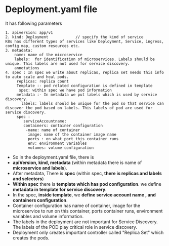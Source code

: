# Deployment.yaml file

It has following parameters 

```
1. apiversion: app/v1 
2. kind: Deployment            // specify the kind of service
K8s has different types of services like Deployment, Service, ingress, config map, custom resources etc. 
3. metadata: 
    name: name of the microservice
    labels:  for identification of microservices. Labels should be unique. This labels are not used for service discovery. 
    annotations 
4. spec : In spec we write about replicas, replica set needs this info to auto scale and heal pods.
     replicas: replica count
     Template :- pod related configuration is defined in template
      spec: within spec we have pod information
     metadata :- In metadata we put labels which is used by service discovery.
       labels: labels should be unique for the pod so that service can discover the pod based on labels. This labels of pod are used for service discovery.
     spec : 
        serviceAccountname: 
        containers: container configuration
         -name: name of container
          image: name of the container image name
          ports : on what port this container runs
          env: environment variables
          volumes: volume configuration 

```

- So in the deployment.yaml file, there is 
- **apiVersion, kind, metadata** (within metadata there is name of **microservice and labels**). 
- After metadata, There is **spec** (within spec, **there is replicas and labels and selectors**)
- **Within spec** there is **template which has pod configuration**. we define **metadata in template for service discovery**. 
- In the spec, **inside template**, we **define service account name , and containers configuration**.
- Container configuration has name of container, image for the microservice to run on this container, ports container runs, environment variables and volume information.
- The labels in the deployment are not important for Service Discovery. The labels of the POD play critical role in service discovery.
- Deployment only creates important controller called "Replica Set" which creates the pods.














